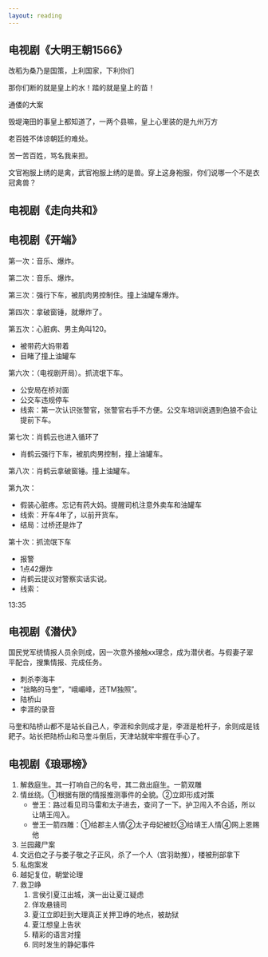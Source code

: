 ```yaml
---
layout: reading
---
```



## 电视剧《大明王朝1566》

改稻为桑乃是国策，上利国家，下利你们

那你们断的就是皇上的水！踏的就是皇上的苗！

通倭的大案

毁堤淹田的事皇上都知道了，一两个县嘛，皇上心里装的是九州万方


老百姓不体谅朝廷的难处。

苦一苦百姓，骂名我来担。

文官袍服上绣的是禽，武官袍服上绣的是兽。穿上这身袍服，你们说哪一个不是衣冠禽兽？

## 电视剧《走向共和》



## 电视剧《开端》

第一次：音乐、爆炸。  

第二次：音乐、爆炸。

第三次：强行下车，被肌肉男控制住。撞上油罐车爆炸。

第四次：拿破窗锤，就爆炸了。

第五次：心脏病、男主角叫120。
- 被带药大妈带着
- 目睹了撞上油罐车

第六次：（电视剧开局）。抓流氓下车。
- 公安局在桥对面
- 公交车违规停车
- 线索：第一次认识张警官，张警官右手不方便。公交车培训说遇到色狼不会让提前下车。


第七次：肖鹤云也进入循环了
- 肖鹤云强行下车，被肌肉男控制，撞上油罐车。

第八次：肖鹤云拿破窗锤。撞上油罐车。

第九次：
- 假装心脏疼。忘记有药大妈。提醒司机注意外卖车和油罐车
- 线索：开车4年了，以前开货车。
- 结局：过桥还是炸了

第十次：抓流氓下车
- 报警
- 1点42爆炸
- 肖鹤云提议对警察实话实说。
- 线索：


13:35

## 电视剧《潜伏》

国民党军统情报人员余则成，因一次意外接触xx理念，成为潜伏者。与假妻子翠平配合，搜集情报、完成任务。


- 刺杀李海丰
- “拙略的马奎”，“峨嵋峰，还TM独照”。
- 陆桥山
- 李涯的录音


马奎和陆桥山都不是站长自己人，李涯和余则成才是，李涯是枪杆子，余则成是钱耙子。站长把陆桥山和马奎斗倒后，天津站就牢牢握在手心了。




## 电视剧《琅琊榜》

1. 解救庭生。其一打响自己的名号，其二救出庭生。一箭双雕
2. 情丝绕。①根据有限的情报推测事件的全貌。②立即形成对策
    - 誉王：路过看见司马雷和太子进去，查问了一下。护卫闯入不合适，所以让靖王闯入。
    - 誉王一箭四雕：①给郡主人情②太子母妃被贬③给靖王人情④网上恩赐他
3. 兰园藏尸案
4. 文远伯之子与娄子敬之子正风，杀了一个人（宫羽助推），楼被刑部拿下
5. 私炮案发
6. 越妃复位，朝堂论理
7. 救卫峥
    1. 言侯引夏江出城，演一出让夏江疑虑
    2. 佯攻悬镜司
    3. 夏江立即赶到大理真正关押卫峥的地点，被劫狱
    4. 夏江想皇上告状
    5. 精彩的语言对撞
    6. 同时发生的静妃事件

